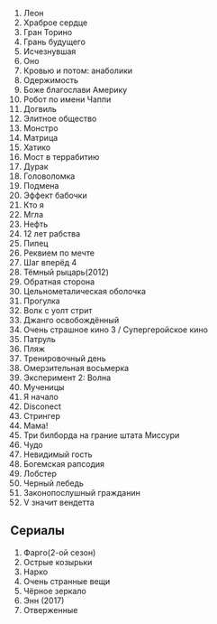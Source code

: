 1. Леон
2. Храброе сердце 
3. Гран Торино 
36. Грань будущего
4. Исчезнувшая
40. Оно
5. Кровью и потом: анаболики
6. Одержимость 
7. Боже благослави Америку 
8. Робот по имени Чаппи 
9. Догвиль 
10. Элитное общество 
11. Монстро
11. Матрица
13. Хатико
14. Мост в террабитию
15. Дурак
11. Головоломка 
34. Подмена
14. Эффект бабочки 
15. Кто я 
16. Мгла 
17. Нефть 
18. 12 лет рабства
20. Пипец
21. Реквием по мечте 
22. Шаг вперёд 4
23. Тёмный рыцарь(2012)
24. Обратная сторона 
25. Цельнометалическая оболочка 
26. Прогулка
27. Волк с уолт стрит 
29. Джанго освобождённый
30. Очень страшное кино 3 / Супергеройское кино
31. Патруль 
32. Пляж 
33. Тренировочный день 
34. Омерзительная восьмерка 
35. Эксперимент 2: Волна 
36. Мученицы
37. Я начало 
38. Disconect
5. Стрингер 
41. Мама!
42. Три билборда на грание штата Миссури
43. Чудо
44. Нeвидимый гость
45. Богемская рапсодия
46. Лобстер
48. Черный лебедь
49. Законопослушный гражданин
50. V значит вендетта

## Сериалы

1. Фарго(2-ой сезон)
2. Острые козырьки 
3. Нарко
4. Очень странные вещи 
5. Чёрное зеркало 
6. Энн (2017)
7. Отверженные
